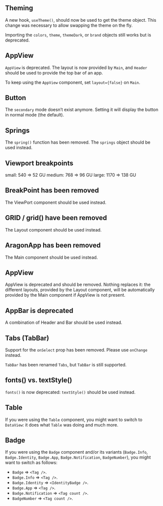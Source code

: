 ## Theming

A new hook, `useTheme()`, should now be used to get the theme object. This
change was necessary to allow swapping the theme on the fly.

Importing the `colors`, `theme`, `themeDark`, or `brand` objects still works but is deprecated.

## AppView

`AppView` is deprecated. The layout is now provided by `Main`, and `Header`
should be used to provide the top bar of an app.

To keep using the `AppView` component, set `layout={false}` on `Main`.

## Button

The `secondary` mode doesn’t exist anymore. Setting it will display the button in normal mode (the default).

## Springs

The `spring()` function has been removed. The `springs` object should be used instead.

## Viewport breakpoints

small: 540 => 52 GU
medium: 768 => 96 GU
large: 1170 => 138 GU

## BreakPoint has been removed

The ViewPort component should be used instead.

## GRID / grid() have been removed

The Layout component should be used instead.

## AragonApp has been removed

The Main component should be used instead.

## AppView

AppView is deprecated and should be removed. Nothing replaces it: the
different layouts, provided by the Layout component, will be automatically
provided by the Main component if AppView is not present.

## AppBar is deprecated

A combination of Header and Bar should be used instead.

## Tabs (TabBar)

Support for the `onSelect` prop has been removed. Please use `onChange` instead.

`TabBar` has been renamed `Tabs`, but `TabBar` is still supported.

## fonts() vs. textStyle()

`fonts()` is now deprecated: `textStyle()` should be used instead.

## Table

If you were using the `Table` component, you might want to switch to
`DataView`: it does what `Table` was doing and much more.

## Badge

If you were using the `Badge` component and/or its variants (`Badge.Info`, `Badge.Identity`, `Badge.App`, `Badge.Notification`, `BadgeNumber`), you might want to switch as follows:

- `Badge` => `<Tag />`.
- `Badge.Info` => `<Tag />`.
- `Badge.Identity` => `<IdentityBadge />`.
- `Badge.App` => `<Tag />`.
- `Badge.Notification` => `<Tag count />`.
- `BadgeNumber` => `<Tag count />`.

